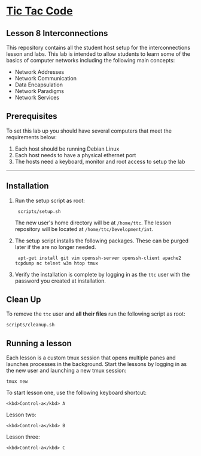 # [Tic Tac Code](tictaccode.io)
## Lesson 8 Interconnections
This repository contains all the student host setup for the interconnections lesson and labs. This lab is intended to allow students to learn some of the basics of computer networks including the following main concepts:
* Network Addresses
* Network Communication
* Data Encapsulation
* Network Paradigms
* Network Services

## Prerequisites
To set this lab up you should have several computers that meet the requirements below:
1. Each host should be running Debian Linux
2. Each host needs to have a physical ethernet port
3. The hosts need a keyboard, monitor and root access to setup the lab
---

## Installation
1. Run the setup script as root:

		scripts/setup.sh

	The new user's home directory will be at `/home/ttc`. The lesson repository will be located at `/home/ttc/Development/int`.

2. The setup script installs the following packages. These can be purged later if the are no longer needed.

		apt-get install git vim openssh-server openssh-client apache2 tcpdump nc telnet w3m htop tmux

3. Verify the installation is complete by logging in as the `ttc` user with the password you created at installation.

## Clean Up
To remove the `ttc` user and __all their files__ run the following script as root:

	scripts/cleanup.sh

## Running a lesson
Each lesson is a custom tmux session that opens multiple panes and launches processes in the background.
Start the lessons by logging in as the new user and launching a new tmux session:

	tmux new

To start lesson one, use the following keyboard shortcut:

	<kbd>Control-a</kbd> A

Lesson two:

	<kbd>Control-a</kbd> B

Lesson three:

	<kbd>Control-a</kbd> C
